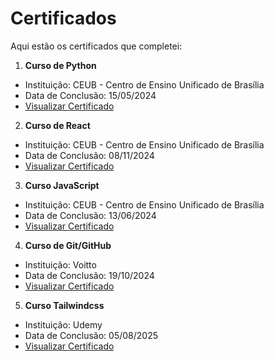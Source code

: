 # Certificados
Aqui estão os certificados que completei:
1. **Curso de Python**
- Instituição: CEUB - Centro de Ensino Unificado de Brasília
- Data de Conclusão: 15/05/2024
- [Visualizar Certificado]()
 2. **Curso de React**
- Instituição: CEUB - Centro de Ensino Unificado de Brasília
- Data de Conclusão: 08/11/2024
- [Visualizar Certificado](certificado-curso-html-css.pdf)
3. **Curso JavaScript**
  - Instituição: CEUB - Centro de Ensino Unificado de Brasília
  - Data de Conclusão: 13/06/2024
  - [Visualizar Certificado](certificado-imersao-backend.pdf)
4. **Curso de Git/GitHub**
  - Instituição: Voitto
  - Data de Conclusão: 19/10/2024
  - [Visualizar Certificado](certificado-html-css.pdf)
5. **Curso Tailwindcss**
  - Instituição: Udemy
  - Data de Conclusão: 05/08/2025
  - [Visualizar Certificado](certificado-python.pdf)
